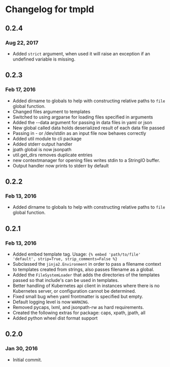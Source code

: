 # Changelog for tmpld

## 0.2.4
### Aug 22, 2017
* Added `strict` argument, when used it will raise an exception if an undefined variable is missing.


## 0.2.3
### Feb 17, 2016
* Added dirname to globals to help with constructing relative paths to `file` global function.
* Changed files argument to templates
* Switched to using argparse for loading files specified in arguments
* Added the --data argument for passing in data files in yaml or json
* New global called data holds deserialized result of each data file passed
* Passing in - or /dev/stdin as an input file now behaves correctly
* Added util module to cli package
* Added stderr output handler
* jpath global is now jsonpath
* util.get_dirs removes duplicate entries
* new contextmanager for opening files writes stdin to a StringIO buffer.
* Output handler now prints to stderr by default


## 0.2.2
### Feb 13, 2016
* Added dirname to globals to help with constructing relative paths to `file` global function.


## 0.2.1
### Feb 13, 2016
* Added embed template tag. Usage: `{% embed 'path/to/file' 'default', strip=True, strip_comments=False %}`
* Subclassed the `jinja2.Environment` in order to pass a filename context to templates created from strings, also passes filename as a global.
* Added the `FileSystemLoader` that adds the directories of the templates passed so that include's can be used in templates.
* Better handling of Kubernetes api client in instances where there is no Kubernetes server, or configuration cannot be determined.
* Fixed small bug when yaml frontmatter is specified but empty.
* Default logging level is now `WARNING`.
* Removed pycaps, lxml, and jsonpath-rw as hard requirements.
* Created the following extras for package: caps, xpath, jpath, all
* Added python wheel dist format support


## 0.2.0
### Jan 30, 2016
* Initial commit.
